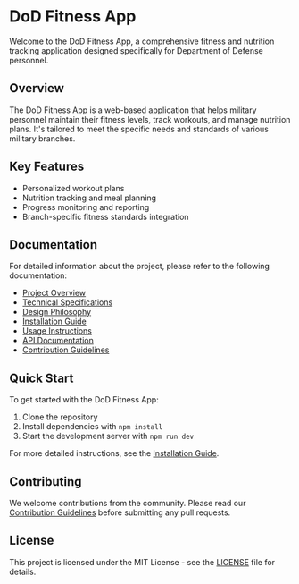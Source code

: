 # DoD Fitness App

Welcome to the DoD Fitness App, a comprehensive fitness and nutrition tracking application designed specifically for Department of Defense personnel.

## Overview

The DoD Fitness App is a web-based application that helps military personnel maintain their fitness levels, track workouts, and manage nutrition plans. It's tailored to meet the specific needs and standards of various military branches.

## Key Features

- Personalized workout plans
- Nutrition tracking and meal planning
- Progress monitoring and reporting
- Branch-specific fitness standards integration

## Documentation

For detailed information about the project, please refer to the following documentation:

- [Project Overview](docs/project-overview.md)
- [Technical Specifications](docs/technical-specs.md)
- [Design Philosophy](docs/design-philosophy.md)
- [Installation Guide](docs/installation-guide.md)
- [Usage Instructions](docs/usage-instructions.md)
- [API Documentation](docs/api-documentation.md)
- [Contribution Guidelines](docs/contribution-guidelines.md)

## Quick Start

To get started with the DoD Fitness App:

1. Clone the repository
2. Install dependencies with `npm install`
3. Start the development server with `npm run dev`

For more detailed instructions, see the [Installation Guide](docs/installation-guide.md).

## Contributing

We welcome contributions from the community. Please read our [Contribution Guidelines](docs/contribution-guidelines.md) before submitting any pull requests.

## License

This project is licensed under the MIT License - see the [LICENSE](LICENSE) file for details.